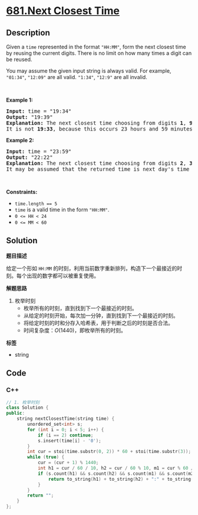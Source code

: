 # [681.Next Closest Time](https://leetcode.com/problems/next-closest-time/description/)

## Description

<p>Given a <code>time</code> represented in the format <code>&quot;HH:MM&quot;</code>, form the next closest time by reusing the current digits. There is no limit on how many times a digit can be reused.</p>

<p>You may assume the given input string is always valid. For example, <code>&quot;01:34&quot;</code>, <code>&quot;12:09&quot;</code> are all valid. <code>&quot;1:34&quot;</code>, <code>&quot;12:9&quot;</code> are all invalid.</p>

<p>&nbsp;</p>
<p><strong class="example">Example 1:</strong></p>

<pre>
<strong>Input:</strong> time = &quot;19:34&quot;
<strong>Output:</strong> &quot;19:39&quot;
<strong>Explanation:</strong> The next closest time choosing from digits <strong>1</strong>, <strong>9</strong>, <strong>3</strong>, <strong>4</strong>, is <strong>19:39</strong>, which occurs 5 minutes later.
It is not <strong>19:33</strong>, because this occurs 23 hours and 59 minutes later.
</pre>

<p><strong class="example">Example 2:</strong></p>

<pre>
<strong>Input:</strong> time = &quot;23:59&quot;
<strong>Output:</strong> &quot;22:22&quot;
<strong>Explanation:</strong> The next closest time choosing from digits <strong>2</strong>, <strong>3</strong>, <strong>5</strong>, <strong>9</strong>, is <strong>22:22</strong>.
It may be assumed that the returned time is next day&#39;s time since it is smaller than the input time numerically.
</pre>

<p>&nbsp;</p>
<p><strong>Constraints:</strong></p>

<ul>
  <li><code>time.length == 5</code></li>
  <li><code>time</code> is a valid time in the form <code>&quot;HH:MM&quot;</code>.</li>
  <li><code>0 &lt;= HH &lt; 24</code></li>
  <li><code>0 &lt;= MM &lt; 60</code></li>
</ul>

## Solution

**题目描述**

给定一个形如 `HH:MM` 的时刻，利用当前数字重新排列，构造下一个最接近的时刻。每个出现的数字都可以被重复使用。

**解题思路**

1. 枚举时刻
   - 枚举所有的时刻，直到找到下一个最接近的时刻。
   - 从给定的时刻开始，每次加一分钟，直到找到下一个最接近的时刻。
   - 将给定时刻的时和分存入哈希表，用于判断之后的时刻是否合法。
   - 时间复杂度：$O(1440)$，即枚举所有的时刻。

**标签**

- string

<!-- code start -->
## Code

### C++

```cpp
// 1. 枚举时刻
class Solution {
public:
    string nextClosestTime(string time) {
        unordered_set<int> s;
        for (int i = 0; i < 5; i++) {
            if (i == 2) continue;
            s.insert(time[i] - '0');
        }
        int cur = stoi(time.substr(0, 2)) * 60 + stoi(time.substr(3));
        while (true) {
            cur = (cur + 1) % 1440;
            int h1 = cur / 60 / 10, h2 = cur / 60 % 10, m1 = cur % 60 / 10, m2 = cur % 60 % 10;
            if (s.count(h1) && s.count(h2) && s.count(m1) && s.count(m2)) {
                return to_string(h1) + to_string(h2) + ":" + to_string(m1) + to_string(m2);
            }
        }
        return "";
    }
};
```

<!-- code end -->
